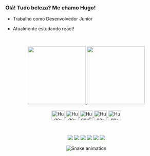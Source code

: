### Olá! Tudo beleza? Me chamo Hugo!

- Trabalho como Desenvolvedor Junior
- Atualmente estudando react! 

  ##
<br />  
<div align="center">
  <a href="https://github.com/hugomeirellest2c">
  <img height="180em" src="https://github-readme-stats.vercel.app/api?username=hugomeirellest2c&show_icons=true&theme=dark&include_all_commits=true&count_private=true&PAT_1=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"/>
  <img height="180em" src="https://github-readme-stats.vercel.app/api/top-langs/?username=hugomeirellest2c&layout=compact&langs_count=7&theme=dark&PAT_1=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"/>
</div>
  
<div align="center" style="display: inline_block"><br>
  <img align="center" alt="Hugo-JAVASCRIPT" height="30" width="40" src="https://cdn.jsdelivr.net/gh/devicons/devicon/icons/javascript/javascript-original.svg" />
  <img align="center" alt="Hugo-TYPESCRIPT" height="30" width="40" src="https://cdn.jsdelivr.net/gh/devicons/devicon/icons/typescript/typescript-plain.svg" />
  <img align="center" alt="Hugo-C" height="30" width="40" src="https://cdn.jsdelivr.net/gh/devicons/devicon/icons/c/c-original.svg" />
  <img align="center" alt="Hugo-HTML" height="30" width="40" src="https://cdn.jsdelivr.net/gh/devicons/devicon/icons/html5/html5-original.svg" />       
  <img align="center" alt="Hugo-CSS" height="30" width="40" src="https://cdn.jsdelivr.net/gh/devicons/devicon/icons/css3/css3-original.svg" />
</div>
  
  ##

<br /> 
<div align="center">
  <a href="https://www.youtube.com/" target="_blank"><img src="https://img.shields.io/badge/YouTube-FF0000?style=for-the-badge&logo=youtube&logoColor=white" target="_blank"></a>
  <a href="https://instagram.com" target="_blank"><img src="https://img.shields.io/badge/-Instagram-%23E4405F?style=for-the-badge&logo=instagram&logoColor=white" target="_blank"></a>
 	<a href="https://www.twitch.tv" target="_blank"><img src="https://img.shields.io/badge/Twitch-9146FF?style=for-the-badge&logo=twitch&logoColor=white" target="_blank"></a>
 <a href="https://discord.gg" target="_blank"><img src="https://img.shields.io/badge/Discord-7289DA?style=for-the-badge&logo=discord&logoColor=white" target="_blank"></a> 
  <a href = "mailto:hugo.meirelles2002@gmail.com"><img src="https://img.shields.io/badge/-Gmail-%23333?style=for-the-badge&logo=gmail&logoColor=white" target="_blank"></a>
  <a href="https://www.linkedin.com/in/hugo-meirelles-68a374207" target="_blank"><img src="https://img.shields.io/badge/-LinkedIn-%230077B5?style=for-the-badge&logo=linkedin&logoColor=white" target="_blank"></a> 
  
  ![Snake animation](https://github.com/hugomeirellest2c/hugomeirellest2c/blob/output/github-contribution-grid-snake.svg)
  
</div>

